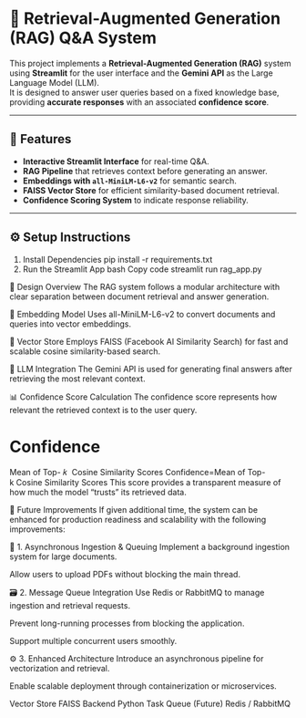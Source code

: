# 🧠 Retrieval-Augmented Generation (RAG) Q&A System

This project implements a **Retrieval-Augmented Generation (RAG)** system using **Streamlit** for the user interface and the **Gemini API** as the Large Language Model (LLM).  
It is designed to answer user queries based on a fixed knowledge base, providing **accurate responses** with an associated **confidence score**.

---

## 🚀 Features

- **Interactive Streamlit Interface** for real-time Q&A.  
- **RAG Pipeline** that retrieves context before generating an answer.  
- **Embeddings with `all-MiniLM-L6-v2`** for semantic search.  
- **FAISS Vector Store** for efficient similarity-based document retrieval.  
- **Confidence Scoring System** to indicate response reliability.

---

## ⚙️ Setup Instructions

1. Install Dependencies
pip install -r requirements.txt
2. Run the Streamlit App
bash
Copy code
streamlit run rag_app.py

🧩 Design Overview
The RAG system follows a modular architecture with clear separation between document retrieval and answer generation.

🔹 Embedding Model
Uses all-MiniLM-L6-v2 to convert documents and queries into vector embeddings.

🔹 Vector Store
Employs FAISS (Facebook AI Similarity Search) for fast and scalable cosine similarity-based search.

🔹 LLM Integration
The Gemini API is used for generating final answers after retrieving the most relevant context.

📊 Confidence Score Calculation
The confidence score represents how relevant the retrieved context is to the user query.

Confidence
=
Mean of Top-
𝑘
 Cosine Similarity Scores
Confidence=Mean of Top-k Cosine Similarity Scores
This score provides a transparent measure of how much the model “trusts” its retrieved data.

🔮 Future Improvements
If given additional time, the system can be enhanced for production readiness and scalability with the following improvements:

🧵 1. Asynchronous Ingestion & Queuing
Implement a background ingestion system for large documents.

Allow users to upload PDFs without blocking the main thread.

🗃️ 2. Message Queue Integration
Use Redis or RabbitMQ to manage ingestion and retrieval requests.

Prevent long-running processes from blocking the application.

Support multiple concurrent users smoothly.

⚙️ 3. Enhanced Architecture
Introduce an asynchronous pipeline for vectorization and retrieval.

Enable scalable deployment through containerization or microservices.

Vector Store	FAISS
Backend	Python
Task Queue (Future)	Redis / RabbitMQ
